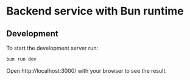 # Backend service with Bun runtime

## Development
To start the development server run:
```bash
bun run dev
```

Open http://localhost:3000/ with your browser to see the result.
